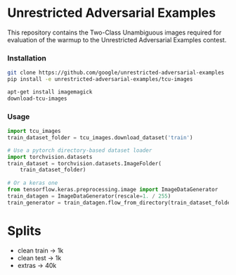 # Unrestricted Adversarial Examples

This repository contains the Two-Class Unambiguous images required for evaluation of the warmup to the Unrestricted Adversarial Examples contest.


### Installation
```bash
git clone https://github.com/google/unrestricted-adversarial-examples
pip install -e unrestricted-adversarial-examples/tcu-images

apt-get install imagemagick
download-tcu-images 
```

### Usage
```python
import tcu_images 
train_dataset_folder = tcu_images.download_dataset('train')

# Use a pytorch directory-based dataset loader
import torchvision.datasets
train_dataset = torchvision.datasets.ImageFolder(
    train_dataset_folder)
    
# Or a keras one
from tensorflow.keras.preprocessing.image import ImageDataGenerator
train_datagen = ImageDataGenerator(rescale=1. / 255)
train_generator = train_datagen.flow_from_directory(train_dataset_folder)
```

# Splits

- clean train -> 1k
- clean test -> 1k
- extras -> 40k